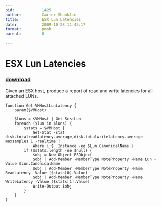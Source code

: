```yaml
---
pid:            1425
author:         Carter Shanklin
title:          ESX Lun Latencies
date:           2009-10-28 11:45:17
format:         posh
parent:         0

---
```


# ESX Lun Latencies

### [download](//scripts/1425.ps1)

Given an ESX host, produce a report of read and write latencies for all attached LUNs.

```posh
function Get-VMHostLunLatency {
	param($VMHost)

	$luns = $VMHost | Get-ScsiLun
	foreach ($lun in $luns) {
		$stats = $VMHost |
			Get-Stat -stat disk.totalreadlatency.average,disk.totalwritelatency.average -maxsamples 1 -realtime |
			Where { $_.Instance -eq $Lun.CanonicalName }
		if ($stats.length -ne $null) {
			$obj = New-Object PSObject
			$obj | Add-Member -MemberType NoteProperty -Name Lun -Value $lun.CanonicalName
			$obj | Add-Member -MemberType NoteProperty -Name ReadLatency -Value ($stats[0].Value)
			$obj | Add-Member -MemberType NoteProperty -Name WriteLatency -Value ($stats[1].Value)
			Write-Output $obj
		}
	}
}

```
